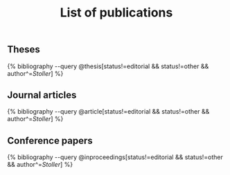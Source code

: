 ﻿---
title: List of publications
permalink: /publications/
---

## Theses

{% bibliography --query @thesis[status!=editorial && status!=other && author^=*Stoller*] %}

## Journal articles 

{% bibliography --query @article[status!=editorial && status!=other && author^=*Stoller*] %}

## Conference papers

{% bibliography --query @inproceedings[status!=editorial && status!=other && author^=*Stoller*] %}
